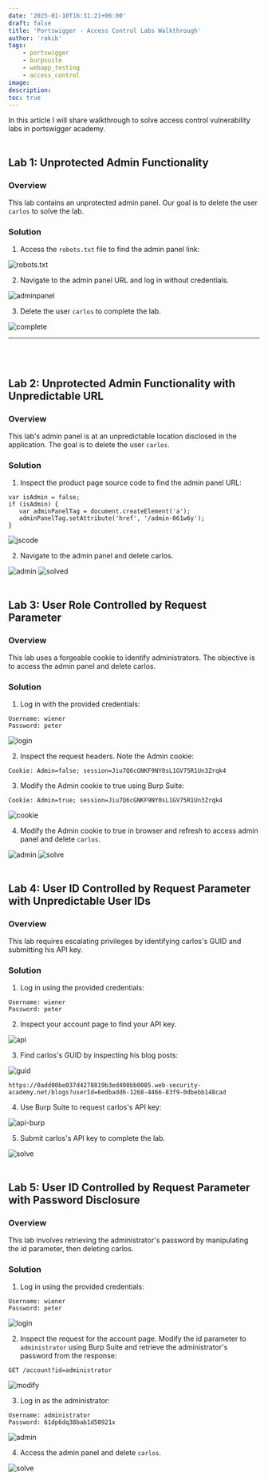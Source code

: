 ```yaml
---
date: '2025-01-10T16:31:21+06:00'
draft: false
title: 'Portswigger - Access Control Labs Walkthrough'
author: 'rakib'
tags:
    - portswigger
    - burpsuite
    - webapp_testing
    - access_control
image:
description:
toc: true
---
```


In this article I will share walkthrough to solve access control vulnerability labs in portswigger academy.
<br></br>

## Lab 1: Unprotected Admin Functionality

### Overview

This lab contains an unprotected admin panel. Our goal is to delete the user `carlos` to solve the lab.

### Solution

1. Access the `robots.txt` file to find the admin panel link:

![robots.txt](/img/blog/20250105223919.png)

2. Navigate to the admin panel URL and log in without credentials.

![adminpanel](/img/blog/20250105224013.png)

3. Delete the user `carlos` to complete the lab.

![complete](/img/blog/20250105224100.png)

---
<br></br>

## Lab 2: Unprotected Admin Functionality with Unpredictable URL

### Overview

This lab's admin panel is at an unpredictable location disclosed in the application. The goal is to delete the user `carlos`.

### Solution

1. Inspect the product page source code to find the admin panel URL:
```
var isAdmin = false;
if (isAdmin) {
   var adminPanelTag = document.createElement('a');
   adminPanelTag.setAttribute('href', '/admin-061w6y');
}
```
![jscode](/img/blog/20250105225009.png)

2. Navigate to the admin panel and delete carlos.

![admin](/img/blog/20250105225046.png)
![solved](/img/blog/20250105225131.png)
<br></br>

## Lab 3: User Role Controlled by Request Parameter

### Overview

This lab uses a forgeable cookie to identify administrators. The objective is to access the admin panel and delete carlos.

### Solution

1. Log in with the provided credentials:
```
Username: wiener
Password: peter
```

![login](/img/blog/20250105215143.png)

2. Inspect the request headers. Note the Admin cookie:
```
Cookie: Admin=false; session=Jiu7Q6cGNKF9NY0sL1GV75R1Un3Zrqk4
```
3. Modify the Admin cookie to true using Burp Suite:
```
Cookie: Admin=true; session=Jiu7Q6cGNKF9NY0sL1GV75R1Un3Zrqk4
```
![cookie](/img/blog/20250105215805.png)

4. Modify the Admin cookie to true in browser and refresh to access admin panel and delete `carlos`.

![admin](/img/blog/20250105220021.png)
![solve](/img/blog/20250105220107.png)
<br></br>


## Lab 4: User ID Controlled by Request Parameter with Unpredictable User IDs

### Overview

This lab requires escalating privileges by identifying carlos's GUID and submitting his API key.

### Solution

1. Log in using the provided credentials:
```
Username: wiener
Password: peter
```
2. Inspect your account page to find your API key.

![api](/img/blog/20250105225717.png)

3. Find carlos's GUID by inspecting his blog posts:

![guid](/img/blog/20250105230236.png)
```
https://0add00be037d4278819b3ed400bb0085.web-security-academy.net/blogs?userId=6edbadd6-1268-4466-83f9-0dbebb148cad
```
4. Use Burp Suite to request carlos's API key:

![api-burp](/img/blog/20250105230454.png)

5. Submit carlos's API key to complete the lab.

![solve](/img/blog/20250105230732.png)
<br></br>

## Lab 5: User ID Controlled by Request Parameter with Password Disclosure

### Overview

This lab involves retrieving the administrator's password by manipulating the id parameter, then deleting carlos.

### Solution

1. Log in using the provided credentials:
```
Username: wiener
Password: peter
```

![login](/img/blog/20250105205039.png)

2. Inspect the request for the account page. Modify the id parameter to `administrator` using Burp Suite and retrieve the administrator's password from the response:
```
GET /account?id=administrator
```
![modify](/img/blog/20250105205308.png)

3. Log in as the administrator:
```
Username: administrator
Password: 61dp6dq38bab1d50921x
```
![admin](/img/blog/20250105205701.png)

4. Access the admin panel and delete `carlos`.

![solve](/img/blog/20250105205747.png)
